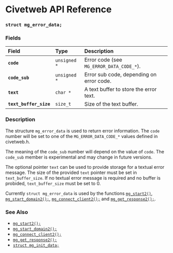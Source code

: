 # Civetweb API Reference

### `struct mg_error_data;`

### Fields

| Field | Type | Description |
| :--- | :--- | :--- |
|**`code`**|`unsigned *`| Error code (see `MG_ERROR_DATA_CODE_*`). |
|**`code_sub`**|`unsigned *`| Error sub code, depending on error code. |
|**`text`**|`char *`| A text buffer to store the error text. |
|**`text_buffer_size`**|`size_t`| Size of the text buffer. |

### Description

The structure `mg_error_data` is used to return error information.
The `code` number will be set to one of the `MG_ERROR_DATA_CODE_*` values defined in civetweb.h.

The meaning of the `code_sub` number will depend on the value of `code`.
The `code_sub` member is experimental and may change in future versions.

The optional pointer `text` can be used to provide storage for a textual error message.
The size of the provided `text` pointer must be set in `text_buffer_size`.
If no textual error message is required and no buffer is probided, `text_buffer_size` must be set to 0.

Currently `struct mg_error_data` is used by the functions [`mg_start2()`](mg_start.md), [`mg_start_domain2();`](mg_start_domain2.md), [`mg_connect_client2();`](mg_connect_client2.md) and [`mg_get_response2();`](mg_get_response2.md).

### See Also

* [`mg_start2();`](mg_start2.md)
* [`mg_start_domain2();`](mg_start_domain2.md)
* [`mg_connect_client2();`](mg_connect_client2.md)
* [`mg_get_response2();`](mg_get_response2.md)
* [`struct mg_init_data;`](mg_init_data.md)
